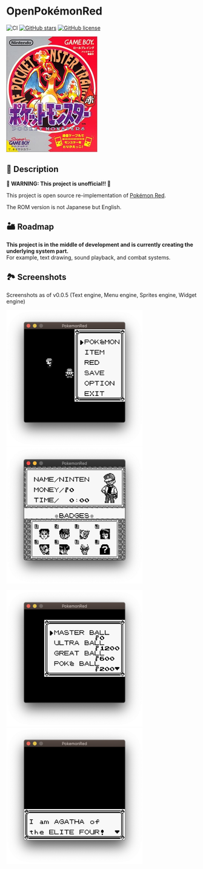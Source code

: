 # OpenPokémonRed

![CI](https://github.com/Akatsuki-py/PokemonRed/workflows/Go/badge.svg)
[![GitHub stars](https://img.shields.io/github/stars/Akatsuki-py/OpenPokemonRed)](https://github.com/Akatsuki-py/OpenPokemonRed/stargazers)
[![GitHub license](https://img.shields.io/github/license/Akatsuki-py/OpenPokemonRed)](https://github.com/Akatsuki-py/OpenPokemonRed/blob/master/LICENSE)

<img src="package.jpg" width="240px" />


## 🔰 Description

**🚧 WARNING: This project is unofficial!! 🚧**

This project is open source re-implementation of [Pokémon Red](https://www.pokemon.com/us/pokemon-video-games/pokemon-red-version-and-pokemon-blue-version/).

The ROM version is not Japanese but English.

## 🏜 Roadmap

**This project is in the middle of development and is currently creating the underlying system part.**  
For example, text drawing, sound playback, and combat systems.

## 🏞 Screenshots

Screenshots as of v0.0.5 (Text engine, Menu engine, Sprites engine, Widget engine)

<img src="./screenshots/start_menu.png" width="360px" height="360px" /> &nbsp;&nbsp; <img src="./screenshots/trainer_card.png" width="360px" height="360px" />

<img src="./screenshots/list_menu.png" width="360px" height="360px" /> &nbsp;&nbsp; <img src="./screenshots/agatha_text.png" width="360px" height="360px" />